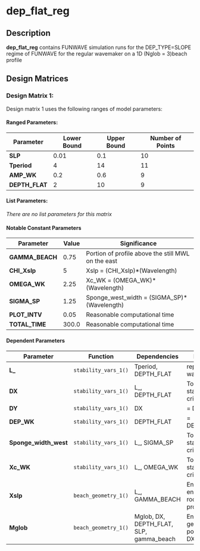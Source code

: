 # dep_flat_reg

## Description
**dep_flat_reg** contains FUNWAVE simulation runs for the DEP_TYPE=SLOPE regime of FUNWAVE for the regular wavemaker on a 1D (Nglob = 3)beach profile


## Design Matrices
### Design Matrix 1: 
Design matrix 1 uses the following ranges of model parameters:
#### Ranged Parameters:
| Parameter | Lower Bound| Upper Bound | Number of Points
|---|---|---|---|
|**SLP** | 0.01 | 0.1 | 10 |
| **Tperiod** | 4 | 14 | 11 |
| **AMP_WK** | 0.2 | 0.6 | 9 | 
| **DEPTH_FLAT** | 2 | 10 | 9 | 
#### List Parameters:
*There are no list parameters for this matrix*
#### Notable Constant Parameters
| Parameter | Value | Significance |
|---|---|---|
|**GAMMA_BEACH** | 0.75 | Portion of profile above the still MWL on the east| 
|**CHI_Xslp** | 5 | Xslp = (CHI_Xslp)*(Wavelength)|
|**OMEGA_WK** | 2.25 | Xc_WK = (OMEGA_WK)*(Wavelength)|
|**SIGMA_SP**| 1.25 | Sponge_west_width = (SIGMA_SP)*(Wavelength)|
|**PLOT_INTV**| 0.05 | Reasonable computational time|
|**TOTAL_TIME**| 300.0 | Reasonable computational time|

#### Dependent Parameters
| Parameter | Function | Dependencies | Rationale | 
|---|---|---|---|
| **L_** | `stability_vars_1()`   | Tperiod, DEPTH_FLAT | representative wavelength |
| **DX** | `stability_vars_1()`   | L_, DEPTH_FLAT | Torres 2022 stability criteria |
| **DY** | `stability_vars_1()` | DX | = DX | 
| **DEP_WK** | `stability_vars_1()` | DEPTH_FLAT | = DEPTH_FLAT | 
| **Sponge_width_west** | `stability_vars_1()` | L_, SIGMA_SP  | Torres 2022 stability criteria | 
| **Xc_WK** | `stability_vars_1()` | L_, OMEGA_WK | Torres 2022 stability criteria | 
|**Xslp** | `beach_geometry_1()` | L_, GAMMA_BEACH| Ensure enough flat room for wave propagation|
|**Mglob** | `beach_geometry_1()` | Mglob, DX, DEPTH_FLAT, SLP, gamma_beach| Ensure geometry is possible for DX |